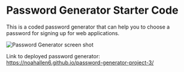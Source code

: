 # Password Generator Starter Code

This is a coded password generator that can help you to choose a password for signing up for web applications.

![Password Generator screen shot](https://user-images.githubusercontent.com/91933981/151455905-700fcb6b-8fb0-42db-a3c2-183a62a7c493.png)

Link to deployed password generator: https://noahallen6.github.io/password-generator-project-3/
